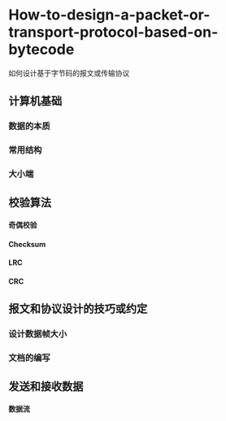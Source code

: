 # How-to-design-a-packet-or-transport-protocol-based-on-bytecode
如何设计基于字节码的报文或传输协议
## 计算机基础
### 数据的本质
### 常用结构
### 大小端

## 校验算法
#### 奇偶校验
#### Checksum
#### LRC
#### CRC

## 报文和协议设计的技巧或约定
### 设计数据帧大小
### 文档的编写

## 发送和接收数据
#### 数据流
